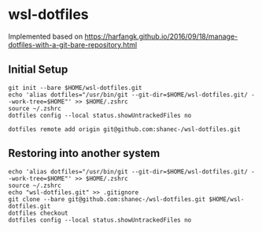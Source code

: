 # wsl-dotfiles

Implemented based on https://harfangk.github.io/2016/09/18/manage-dotfiles-with-a-git-bare-repository.html

## Initial Setup

```shell
git init --bare $HOME/wsl-dotfiles.git
echo 'alias dotfiles="/usr/bin/git --git-dir=$HOME/wsl-dotfiles.git/ --work-tree=$HOME"' >> $HOME/.zshrc
source ~/.zshrc
dotfiles config --local status.showUntrackedFiles no

dotfiles remote add origin git@github.com:shanec-/wsl-dotfiles.git
```

## Restoring into another system

```shell
echo 'alias dotfiles="/usr/bin/git --git-dir=$HOME/wsl-dotfiles.git/ --work-tree=$HOME"' >> $HOME/.zshrc
source ~/.zshrc
echo "wsl-dotfiles.git" >> .gitignore
git clone --bare git@github.com:shanec-/wsl-dotfiles.git $HOME/wsl-dotfiles.git
dotfiles checkout
dotfiles config --local status.showUntrackedFiles no
```

